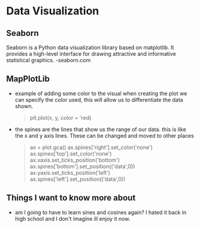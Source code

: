 # Data Visualization

## Seaborn
Seaborn is a Python data visualization library based on matplotlib. It provides a high-level interface for drawing attractive and informative statistical graphics. -seaborn.com

## MapPlotLib
- example of adding some color to the visual
  when creating the plot we can specify the color used, this will allow us to differentiate the data shown.
    > plt.plot(x, y, color = 'red)

- the spines are the lines that show us the range of our data. this is like the x and y axis lines. These can be changed and moved to other places
    > ax = plot.gca()
      ax.spines['right'].set_color('none')
      ax.spines['top'].set_color('none')
      ax.xaxis.set_ticks_position('bottom')
      ax.spines['bottom'].set_position(('data',0))
      ax.yaxis.set_ticks_position('left')
      ax.spines['left'].set_position(('data',0))

## Things I want to know more about
- am I going to have to learn sines and cosines again? I hated it back in high school and I don't imagine ill enjoy it now.